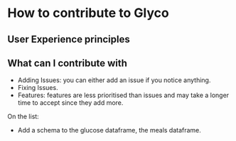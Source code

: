 # How to contribute to Glyco

## User Experience principles

## What can I contribute with
* Adding Issues: you can either add an issue if you notice anything.
* Fixing Issues.
* Features: features are less prioritised than issues and may take a longer time to accept since they add more.

On the list:
* Add a schema to the glucose dataframe, the meals dataframe.